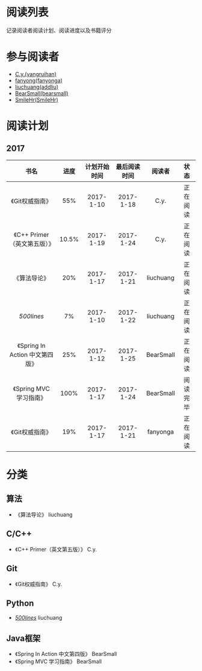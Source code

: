 # 阅读列表
记录阅读者阅读计划、阅读进度以及书籍评分

# 参与阅读者
- [C.y.(yangruihan)](https://github.com/yangruihan)
- [fanyong(fanyonga)](https://github.com/fanyonga)
- [liuchuang(addliu)](https://github.com/addliu)
- [BearSmall(bearsmall)](https://github.com/bearsmall)
- [SmileHr(SmileHr)](https://github.com/SmileHr)

# 阅读计划
## 2017
|            书名            |  进度  |  计划开始时间   |  最后阅读时间   |    阅读者    |  状态  |
| :----------------------: | :--: | :-------: | :-------: | :-------: | :----: |
|        《Git权威指南》         | 55%  | 2017-1-10 | 2017-1-18 |   C.y.    | 正在阅读 |
|   《C++ Primer（英文第五版）》    |  10.5%  | 2017-1-19 | 2017-1-24 |   C.y.    | 正在阅读 |
|          《算法导论》          | 20%  | 2017-1-17 | 2017-1-21 | liuchuang | 正在阅读 |
|        _500lines_        |  7%  | 2017-1-10 | 2017-1-22 | liuchuang | 正在阅读 |
| 《Spring In Action 中文第四版》 | 25%  | 2017-1-12 | 2017-1-25 | BearSmall | 正在阅读 |
|    《Spring MVC 学习指南》     | 100%  | 2017-1-17 | 2017-1-24 | BearSmall | 阅读完毕 |
|        《Git权威指南》         | 19%  | 2017-1-17 | 2017-1-21 | fanyonga  | 正在阅读 |

# 分类
## 算法
- 《算法导论》 liuchuang

## C/C++
- 《C++ Primer（英文第五版）》 C.y.

## Git
- 《Git权威指南》 C.y.

## Python
- [_500lines_][500lines] liuchuang

## Java框架
- 《Spring In Action 中文第四版》 BearSmall
- 《Spring MVC 学习指南》 BearSmall

[500lines]:https://github.com/aosabook/500lines

